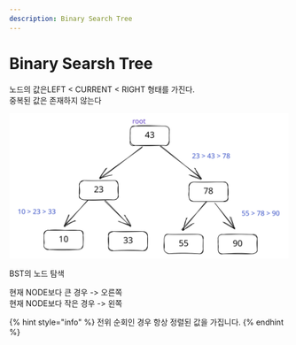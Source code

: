 ```yaml
---
description: Binary Search Tree
---
```


# Binary Searsh Tree

노드의 값은LEFT < CURRENT < RIGHT 형태를 가진다.\
중복된 값은 존재하지 않는다

<img src="../../.gitbook/assets/file.excalidraw (4) (1) (1) (1).svg" alt="" class="gitbook-drawing">

BST의 노드 탐색

현재 NODE보다 큰 경우 -> 오른쪽 \
현재 NODE보다 작은 경우 -> 왼쪽&#x20;

{% hint style="info" %}
전위 순회인 경우 항상 정렬된 값을 가집니다.
{% endhint %}
